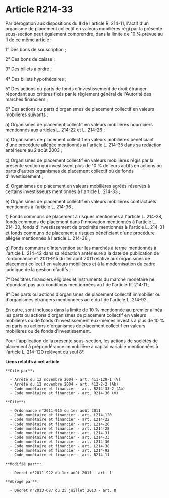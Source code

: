 # Article R214-33

Par dérogation aux dispositions du II de l'article R. 214-11, l'actif d'un organisme de placement collectif en valeurs
mobilières régi par la présente sous-section peut également comprendre, dans la limite de 10 % prévue au II de ce même
article : 

1° Des bons de souscription ; 

2° Des bons de caisse ; 

3° Des billets à ordre ; 

4° Des billets hypothécaires ; 

5° Des actions ou parts de fonds d'investissement de droit étranger répondant aux critères fixés par le règlement général de
l'Autorité des marchés financiers ; 

6° Des actions ou parts d'organismes de placement collectif en valeurs mobilières suivants : 

a) Organismes de placement collectif en valeurs mobilières nourriciers mentionnés aux articles L. 214-22 et L. 214-26 ; 

b) Organismes de placement collectif en valeurs mobilières bénéficiant d'une procédure allégée mentionnés à l'article L.
214-35 dans sa rédaction antérieure au 2 août 2003 ; 

c) Organismes de placement collectif en valeurs mobilières régis par la présente section qui investissent plus de 10 % de
leurs actifs en actions ou parts d'autres organismes de placement collectif ou de fonds d'investissement ; 

d) Organismes de placement en valeurs mobilières agréés réservés à certains investisseurs mentionnés à l'article L. 214-33 ; 

e) Organismes de placement collectif en valeurs mobilières contractuels mentionnés à l'article L. 214-36 ; 

f) Fonds communs de placement à risques mentionnés à l'article L. 214-28, fonds communs de placement dans l'innovation
mentionnés à l'article L. 214-30, fonds d'investissement de proximité mentionnés à l'article L. 214-31 et fonds communs de
placement à risques bénéficiant d'une procédure allégée mentionnés à l'article L. 214-38 ; 

g) Fonds communs d'intervention sur les marchés à terme mentionnés à l'article L. 214-42 dans sa rédaction antérieure à la
date de publication de l'ordonnance n° 2011-915 du 1er août 2011 relative aux organismes de placement collectif en valeurs
mobilières et à la modernisation du cadre juridique de la gestion d'actifs ; 

7° Des titres financiers éligibles et instruments du marché monétaire ne répondant pas aux conditions mentionnées au I de
l'article R. 214-11 ; 

8° Des parts ou actions d'organismes de placement collectif immobilier ou d'organismes étrangers mentionnées au e du I de
l'article L. 214-92. 

En outre, sont incluses dans la limite de 10 % mentionnée au premier alinéa les parts ou actions d'organismes de placement
collectif en valeurs mobilières ou de fonds d'investissement eux-mêmes investis à plus de 10 % en parts ou actions
d'organismes de placement collectif en valeurs mobilières ou de fonds d'investissement. 

Pour l'application de la présente sous-section, les actions de sociétés de placement à prépondérance immobilière à capital
variable mentionnées à l'article L. 214-120 relèvent du seul 8°.

**Liens relatifs à cet article**

	**Cité par**:

	  - Arrêté du 12 novembre 2004 - art. 411-129-1 (V)
	  - Arrêté du 12 novembre 2004 - art. 412-2-2 (Ab)
	  - Code monétaire et financier - art. R214-33-2 (Ab)
	  - Code monétaire et financier - art. R214-36 (V)

	**Cite**:

	  - Ordonnance n°2011-915 du 1er août 2011
	  - Code monétaire et financier - art. L214-120
	  - Code monétaire et financier - art. L214-22
	  - Code monétaire et financier - art. L214-26
	  - Code monétaire et financier - art. L214-28
	  - Code monétaire et financier - art. L214-31
	  - Code monétaire et financier - art. L214-33
	  - Code monétaire et financier - art. L214-36
	  - Code monétaire et financier - art. L214-38
	  - Code monétaire et financier - art. L214-92
	  - Code monétaire et financier - art. R214-11

	**Modifié par**:

	  - Décret n°2011-922 du 1er août 2011 - art. 1

	**Abrogé par**:

	  - Décret n°2013-687 du 25 juillet 2013 - art. 8
